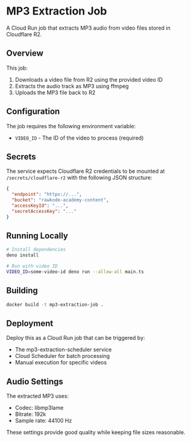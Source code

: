 # MP3 Extraction Job

A Cloud Run job that extracts MP3 audio from video files stored in Cloudflare R2.

## Overview

This job:
1. Downloads a video file from R2 using the provided video ID
2. Extracts the audio track as MP3 using ffmpeg
3. Uploads the MP3 file back to R2

## Configuration

The job requires the following environment variable:

- `VIDEO_ID` - The ID of the video to process (required)

## Secrets

The service expects Cloudflare R2 credentials to be mounted at `/secrets/cloudflare-r2` with the following JSON structure:

```json
{
  "endpoint": "https://...",
  "bucket": "rawkode-academy-content",
  "accessKeyId": "...",
  "secretAccessKey": "..."
}
```

## Running Locally

```bash
# Install dependencies
deno install

# Run with video ID
VIDEO_ID=some-video-id deno run --allow-all main.ts
```

## Building

```bash
docker build -t mp3-extraction-job .
```

## Deployment

Deploy this as a Cloud Run job that can be triggered by:
- The mp3-extraction-scheduler service
- Cloud Scheduler for batch processing
- Manual execution for specific videos

## Audio Settings

The extracted MP3 uses:
- Codec: libmp3lame
- Bitrate: 192k
- Sample rate: 44100 Hz

These settings provide good quality while keeping file sizes reasonable.